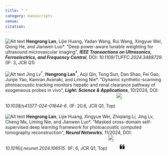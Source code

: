 ```yaml
---
title: " "
category: manuscripts
venue:
citation:
---
```


<img src="../images/journal.png" alt="Alt text" width="20" height="20"> **Hengrong Lan**, Lijie Huang, Yadan Wang, Rui Wang, Xingyue Wei, Qiong
He, and Jianwen Luo\*. "Deep power-aware tunable weighting for ultrasound microvascular imaging", _**IEEE Transactions on Ultrasonics, Ferroelectrics, and Frequency Control**_, DOI: _10.1109/TUFFC.2024.3488729_. (IF: 3, JCR Q1)
<br>
<br>
<img src="../images/journal.png" alt="Alt text" width="20" height="20"> Jing Lv<sup>†</sup>, **Hengrong Lan<sup>†</sup>**, Aoji Qin, Tong Sun, Dan Shao, Fei Gao, Junjie Yao, Kamran Avanaki, and Liming Nie\*. "Dynamic synthetic-scanning photoacoustic tracking monitors hepatic and renal clearance pathway of exogeneous probes in vivo", _**Light: Science & Applications**_, 10/2024, DOI: _10.1038/s41377-024-01644-6_. (IF: 20.6, JCR Q1, Top)
<a href="https://www.nature.com/articles/s41377-024-01644-6" target="_blank">
  <img src="../images/PDF.png" alt="URL" width="20" height="20" style="display: inline-block; margin-right: 10px;"></a>
<br>
<br>
<img src="../images/journal.png" alt="Alt text" width="20" height="20"> **Hengrong Lan**, Lijie Huang, Xingyue Wei, Zhiqiang Li, Jing Lv, Cheng Ma, Liming Nie, and Jianwen Luo\*. "Masked cross-domain self-supervised deep learning framework for photoacoustic computed tomography reconstruction", _**Neural Networks**_, 11/2024, DOI: _10.1016/j.neunet.2024.106515_. (IF: 6, JCR Q1, Top)
<a href="https://www.sciencedirect.com/science/article/pii/S0893608024004398" target="_blank">
  <img src="../images/PDF.png" alt="URL" width="20" height="20" style="display: inline-block; margin-right: 10px;"></a>
<a href="https://scholar.googleusercontent.com/scholar.bib?q=info:tci62ky4c94J:scholar.google.com/&output=citation&scisdr=ClGdMzbfEIvW5r6xDVk:AFWwaeYAAAAAZwu3FVk1nd8HQ0NvvRB5eP0XK_E&scisig=AFWwaeYAAAAAZwu3FU1HlB1y37xPtOC8E8-PBc4&scisf=4&ct=citation&cd=-1&hl=zh-CN" target="_blank">
<img src="../images/cite.png" alt="Cite" width="20" height="20" style="display: inline-block; margin-right: 10px;"></a>


